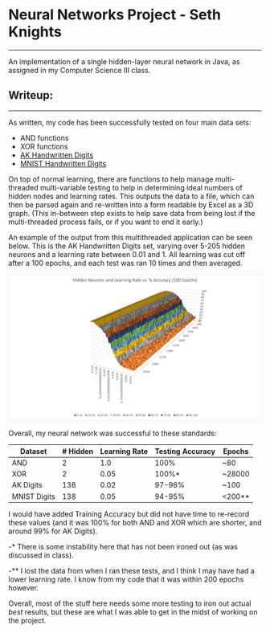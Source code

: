 # Neural Networks Project - Seth Knights

---
An implementation of a single hidden-layer neural network in Java, as assigned in my Computer Science III class.

## Writeup:

---

As written, my code has been successfully tested on four main data sets:
- AND functions
- XOR functions
- [AK Handwritten Digits](https://archive.ics.uci.edu/ml/datasets/Optical+Recognition+of+Handwritten+Digits)
- [MNIST Handwritten Digits](https://catlin.instructure.com/courses/1760/pages/mnist-handwritten-digits)

On top of normal learning, there are functions to help manage multi-threaded multi-variable testing to help in
determining ideal numbers of hidden nodes and learning rates. This outputs the data to a file, which can then be parsed
again and re-written into a form readable by Excel as a 3D graph. (This in-between step exists to help save data from
being lost if the multi-threaded process fails, or if you want to end it early.)

An example of the output from this multithreaded application can be seen below. This is the AK Handwritten Digits set,
varying over 5-205 hidden neurons and a learning rate between 0.01 and 1. All learning was cut off after a 100 epochs,
and each test was ran 10 times and then averaged.

![Neural Network Graph](./neural-network-output.png)

Overall, my neural network was successful to these standards:

| Dataset       | # Hidden  | Learning Rate | Testing Accuracy  | Epochs |
| -------       | --------  | ------------- | --------  | ------ |
| AND           | 2         | 1.0           | 100%      | ~80    |
| XOR           | 2         | 0.05          | 100%*     | ~28000 |
| AK Digits     | 138       | 0.02          | 97-98%    | ~100   |
| MNIST Digits  | 138       | 0.05          | 94-95%    | <200** |

I would have added Training Accuracy but did not have time to re-record these values (and it was 100% for both AND 
and XOR which are shorter, and around 99% for AK Digits).

-* There is some instability here that has not been ironed out (as was discussed in class).

-** I lost the data from when I ran these tests, and I think I may have had a lower learning rate. I know from my code
that it was within 200 epochs however.

Overall, most of the stuff here needs some more testing to iron out actual *best* results, but these are what I was able
to get in the midst of working on the project.